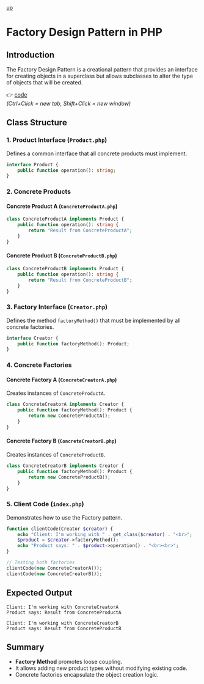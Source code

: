 [up](../README.md)

# Factory Design Pattern in PHP

## Introduction
The Factory Design Pattern is a creational pattern that provides an interface for creating objects in a superclass but allows subclasses to alter the type of objects that will be created.

👉 [code](https://vimeo.com/1066254101)  
*(Ctrl+Click = new tab, Shift+Click = new window)*


## Class Structure
### 1. Product Interface (`Product.php`)
Defines a common interface that all concrete products must implement.

```php
interface Product {
    public function operation(): string;
}
```

### 2. Concrete Products
#### Concrete Product A (`ConcreteProductA.php`)
```php
class ConcreteProductA implements Product {
    public function operation(): string {
        return "Result from ConcreteProductA";
    }
}
```

#### Concrete Product B (`ConcreteProductB.php`)
```php
class ConcreteProductB implements Product {
    public function operation(): string {
        return "Result from ConcreteProductB";
    }
}
```

### 3. Factory Interface (`Creator.php`)
Defines the method `factoryMethod()` that must be implemented by all concrete factories.

```php
interface Creator {
    public function factoryMethod(): Product;
}
```

### 4. Concrete Factories
#### Concrete Factory A (`ConcreteCreatorA.php`)
Creates instances of `ConcreteProductA`.

```php
class ConcreteCreatorA implements Creator {
    public function factoryMethod(): Product {
        return new ConcreteProductA();
    }
}
```

#### Concrete Factory B (`ConcreteCreatorB.php`)
Creates instances of `ConcreteProductB`.

```php
class ConcreteCreatorB implements Creator {
    public function factoryMethod(): Product {
        return new ConcreteProductB();
    }
}
```

### 5. Client Code (`index.php`)
Demonstrates how to use the Factory pattern.

```php
function clientCode(Creator $creator) {
    echo "Client: I'm working with " . get_class($creator) . "<br>";
    $product = $creator->factoryMethod();
    echo "Product says: " . $product->operation() . "<br><br>";
}

// Testing both factories
clientCode(new ConcreteCreatorA());
clientCode(new ConcreteCreatorB());
```

## Expected Output
```
Client: I'm working with ConcreteCreatorA
Product says: Result from ConcreteProductA

Client: I'm working with ConcreteCreatorB
Product says: Result from ConcreteProductB
```

## Summary
- **Factory Method** promotes loose coupling.
- It allows adding new product types without modifying existing code.
- Concrete factories encapsulate the object creation logic.


